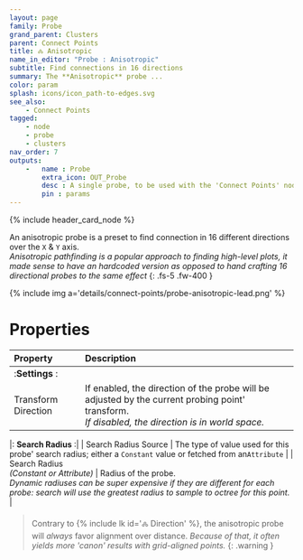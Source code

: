 ```yaml
---
layout: page
family: Probe
grand_parent: Clusters
parent: Connect Points
title: 🝆 Anisotropic
name_in_editor: "Probe : Anisotropic"
subtitle: Find connections in 16 directions
summary: The **Anisotropic** probe ...
color: param
splash: icons/icon_path-to-edges.svg
see_also:
    - Connect Points
tagged: 
    - node
    - probe
    - clusters
nav_order: 7
outputs:
    -   name : Probe
        extra_icon: OUT_Probe
        desc : A single probe, to be used with the 'Connect Points' node
        pin : params
---
```


{% include header_card_node %}

An anisotropic probe is a preset to find connection in 16 different directions over the `X` & `Y` axis.  
*Anisotropic pathfinding is a popular approach to finding high-level plots, it made sense to have an hardcoded version as opposed to hand crafting 16 directional probes to the same effect*
{: .fs-5 .fw-400 } 

{% include img a='details/connect-points/probe-anisotropic-lead.png' %}

# Properties

| Property       | Description          |
|:-------------|:------------------|
|:**Settings** :|
| Transform Direction          | If enabled, the direction of the probe will be adjusted by the current probing point' transform.<br>*If disabled, the direction is in world space.* |

|: **Search Radius** :|
| Search Radius Source           | The type of value used for this probe' search radius; either a `Constant` value or fetched from an`Attribute` |
| Search Radius <br>*(Constant or Attribute)*           | Radius of the probe.<br>*Dynamic radiuses can be super expensive if they are different for each probe: search will use the greatest radius to sample to octree for this point.* |

> Contrary to {% include lk id='🝆 Direction' %}, the anisotropic probe will *always* favor alignment over distance.
> *Because of that, it often yields more 'canon' results with grid-aligned points.*
{: .warning }